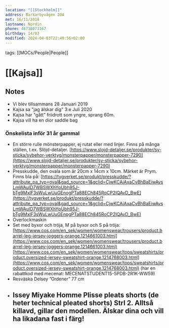 ```yaml
---
location: "[[Stockholm]]"
address: Barkarbyvägen 20A
met: 16/11/2018
lastname: Nordin
phone: 46738073167
birthday: 14/03
modified: 2024-04-03T22:40:56+02:00
---
```


tags: [[MOCs/People|People]]

# [[Kajsa]]

## Notes

- Vi blev tillsammans 28 Januari 2019
- Kajsa sa "jag älskar dig" 3:e Juli 2020
- Kajsa har "gått" friidrott som yngre, sprang 60m.
- Kajsa vill ha en dior saddle bag 

### Önskelista inför 31 år gammal

- En större rulle mönsterpapper, ej rutat eller med linjer. Finns på många ställen, t.ex. Slöjd-detaljer. [https://www.slojd-detaljer.se/produkter/sy-sticka/sybehor-verktyg/monsterpapper/monsterpapper-7290](https://www.slojd-detaljer.se/produkter/sy-sticka/sybehor-verktyg/monsterpapper/monsterpapper-7290)
- Presskudde, den ovala som är 20cm x 14cm x 10cm. Märket är Prym. Finns bla på: [https://tygverket.se/produkt/presskudde/?attribute_pa_typ=oval&gad_source=1&gclid=CjwKCAiAxaCvBhBaEiwAvsLmWAuID7WBSWXhYpUbh95J-bTg9MxlF3sWuLwUuGEnogPTa88ECh845RoCP2IQAvD_BwE](https://tygverket.se/produkt/presskudde/?attribute_pa_typ=oval&gad_source=1&gclid=CjwKCAiAxaCvBhBaEiwAvsLmWAuID7WBSWXhYpUbh95J-bTg9MxlF3sWuLwUuGEnogPTa88ECh845RoCP2IQAvD_BwE)
- Overlockmaskin
- Set med byxor och tröja, M på byxor och S på tröja:[https://www.cos.com/en_sek/women/womenswear/trousers/product.barrel-leg-jersey-joggers-orange.1214661003.html](https://www.cos.com/en_sek/women/womenswear/trousers/product.barrel-leg-jersey-joggers-orange.1214661003.html) [https://www.cos.com/en_sek/women/womenswear/tops/sweatshirts/product.oversized-jersey-sweatshirt-orange.1214768003.html](https://www.cos.com/en_sek/women/womenswear/tops/sweatshirts/product.oversized-jersey-sweatshirt-orange.1214768003.html) (har en rabattkod med mecenat: MECENATSTUDENT15-5PDB-2R1K-WW59)
- Resväska Delsey ”Ordener” 77 cm
- Issey Miyake Homme Plisse pleats shorts (de heter technical pleated shorts) Strl 2. Alltså killavd, gillar den modellen. Älskar dina och vill ha likadana fast i färg!
  -
